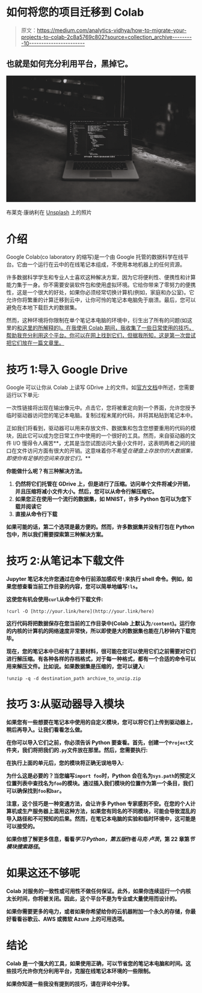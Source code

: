 # 如何将您的项目迁移到 Colab

> 原文：<https://medium.com/analytics-vidhya/how-to-migrate-your-projects-to-colab-2c8a5769c802?source=collection_archive---------10----------------------->

## 也就是如何充分利用平台，黑掉它。

![](img/555a19e062d60309e69bb76df7761a43.png)

布莱克·康纳利在 [Unsplash](https://unsplash.com/s/photos/macbook-coding?utm_source=unsplash&utm_medium=referral&utm_content=creditCopyText) 上的照片

# 介绍

Google Colab(co laboratory 的缩写)是一个由 Google 托管的数据科学在线平台。它由一个运行在云中的在线笔记本组成，不使用本地机器上的任何资源。

许多数据科学学生和专业人士喜欢这种解决方案，因为它将便利性、便携性和计算能力集于一身。你不需要安装软件包和使用虚拟环境。它给你带来了零努力的便携性，这是一个很大的好处，如果你必须经常切换计算机(例如，家庭和办公室)。它允许你将繁重的计算迁移到云中，让你可怜的笔记本电脑免于崩溃。最后，您可以避免在本地下载巨大的数据集。

然而，这种环境将你限制在单个笔记本电脑的环境中，衍生出了所有的问题(如这里的[和这里的](https://www.youtube.com/watch?v=7jiPeIFXb6U)[所解释的)。在我使用 Colab 期间，我收集了一些日常使用的技巧，帮助我充分利用这个平台。你可以在网上找到它们，但据我所知，这是第一次尝试把它们放在一篇文章里。](https://www.sicara.ai/blog/2019-02-25-why-jupyter-not-my-ideal-notebook)

# 技巧 1:导入 Google Drive

Google 可以让你从 Colab 上读写 GDrive 上的文件。如[官方文档](https://colab.research.google.com/notebooks/io.ipynb#scrollTo=RWSJpsyKqHjH)中所述，您需要运行以下单元:

一次性链接将出现在输出像元中。点击它，您将被重定向到一个界面，允许您授予临时驱动器访问您的笔记本电脑。复制过程末尾的代码，并将其粘贴到笔记本中。

正如我们将看到，驱动器可以用来存放文件、数据集和包含您想要重用的代码的模块，因此它可以成为您日常工作中使用的一个很好的工具。然而，来自驱动器的文件 I/O 慢得令人痛苦**，尤其是当您试图访问大量小文件时，这表明两者之间的接口在文件访问方面有很大的开销。这意味着你不希望*在硬盘上存放你的大数据集，即使你有足够的空间来存放它们。***

**你能做什么呢？有三种解决方法。**

1.  **仍然将它们托管在 GDrive 上，但是进行了压缩。访问单个文件将减少开销，并且压缩将减小文件大小。然后，您可以从命令行解压缩它。**
2.  **如果您正在使用一个流行的数据集，如 MNIST，许多 Python 包可以为您下载并阅读它**
3.  **直接从命令行下载**

**如果可能的话，第二个选项是最方便的。然而，许多数据集并没有打包在 Python 包中，所以我们需要探索第三种解决方案。**

# **技巧 2:从笔记本下载文件**

**Jupyter 笔记本允许您通过在命令行前添加感叹号`!`来执行 shell 命令。例如，如果您想查看当前工作目录的内容，您可以简单地编写`!ls`。**

**这使您有机会使用`curl`从命令行下载文件:**

```
!curl -O [http://your.link/here](http://your.link/here)
```

**这行代码将把数据保存在您当前的工作目录中(Colab 上默认为`/content`)。运行你的内核的计算机的网络速度非常快，所以即使是大的数据集也能在几秒钟内下载完毕。**

**现在，您的笔记本中已经有了主要材料，很可能在您可以使用它们之前需要对它们进行解压缩。有各种各样的存档格式，对于每一种格式，都有一个合适的命令可以用来解压文件。比如说。如果数据集是压缩的，您可以键入:**

```
!unzip -q -d destination_path archive_to_unzip.zip
```

# **技巧 3:从驱动器导入模块**

**如果您有一些想要在笔记本中使用的自定义模块，您可以将它们上传到驱动器上，稍后再导入。让我们看看怎么做。**

**在你可以导入它们之前，你必须告诉 Python 要查看。首先，创建一个`Project`文件夹，我们将把我们的`.py`文件放在那里。然后，您需要执行:**

**在执行上面的单元后，您的模块将正确无误地导入:**

**为什么这是必要的？当您编写`import foo`时，Python 会在名为`sys.path`的预定义位置列表中查找名为`foo`的模块。通过插入我们模块的位置作为第一个条目，我们可以确保找到`foo`和`bar`。**

**注意，这个技巧是一种变通方法，会让许多 Python 专家感到不安。在您的个人计算机或生产服务器上滥用这种方法，如果您有同名的不同模块，可能会导致混乱的导入路径和不可预知的后果。然而，在笔记本电脑的实验和临时环境中，这可能是可以接受的。**

**如果你想了解更多信息，看看*学习 Python，第五版*作者*马克·卢茨*，第 22 章第*节模块搜索路径*。**

# **如果这还不够呢**

**Colab 对服务的一致性或可用性不做任何保证。此外，如果你连续运行一个内核太长时间，你将被关闭。因此，这个平台不是为专业或大量使用而设计的。**

**如果你需要更多的电力，或者如果你希望给你的云机器附加一个永久的存储，你最好看看谷歌云、AWS 或微软 Azure 上的可用选项。**

# **结论**

**Colab 是一个强大的工具，如果使用正确，可以节省您的笔记本电脑和时间。这些技巧允许你充分利用平台，克服在线笔记本环境的一些限制。**

**如果你知道一些我没有提到的技巧，请在评论中分享。**